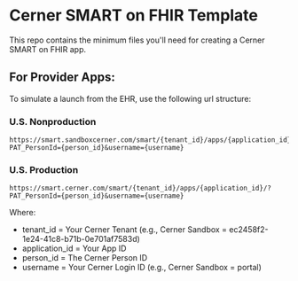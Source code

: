 # Cerner SMART on FHIR Template
This repo contains the minimum files you'll need for creating a Cerner SMART on FHIR app.

## For Provider Apps:
To simulate a launch from the EHR, use the following url structure:

### U.S. Nonproduction
```
https://smart.sandboxcerner.com/smart/{tenant_id}/apps/{application_id}/?PAT_PersonId={person_id}&username={username}
```
### U.S. Production
```
https://smart.cerner.com/smart/{tenant_id}/apps/{application_id}/?PAT_PersonId={person_id}&username={username}
```
Where:
* tenant_id = Your Cerner Tenant (e.g., Cerner Sandbox = ec2458f2-1e24-41c8-b71b-0e701af7583d)
* application_id = Your App ID
* person_id = The Cerner Person ID
* username = Your Cerner Login ID (e.g., Cerner Sandbox = portal)